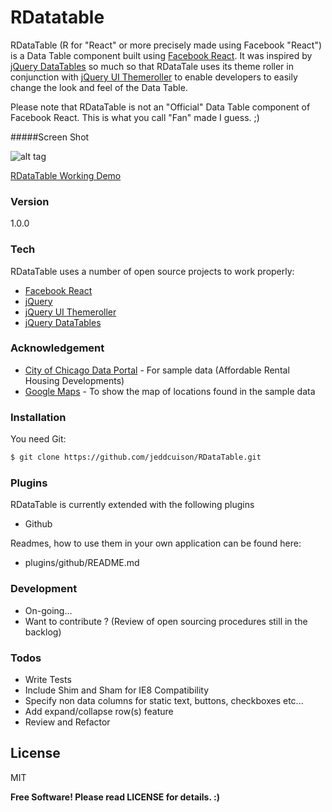 # RDatatable

RDataTable (R for "React" or more precisely made using Facebook "React") is a Data Table component built using [Facebook React]. It was inspired by [jQuery DataTables] so much so that RDataTale uses its theme roller in conjunction with [jQuery UI Themeroller] to enable developers to easily change the look and feel of the Data Table.

Please note that RDataTable is not an "Official" Data Table component of Facebook React. This is what you call "Fan" made I guess. ;)

#####Screen Shot

![alt tag](http://i107.photobucket.com/albums/m295/jeddcuison/rdatatable-sample-screen-shot_zps2072db80.png)

[RDataTable Working Demo]

### Version
1.0.0

### Tech

RDataTable uses a number of open source projects to work properly:

 - [Facebook React]
 - [jQuery]
 - [jQuery UI Themeroller]
 - [jQuery DataTables]

### Acknowledgement

 - [City of Chicago Data Portal] - For sample data (Affordable Rental Housing Developments)
 - [Google Maps] - To show the map of locations found in the sample data

### Installation

You need Git:

```sh
$ git clone https://github.com/jeddcuison/RDataTable.git
```

### Plugins

RDataTable is currently extended with the following plugins

* Github

Readmes, how to use them in your own application can be found here:

* plugins/github/README.md

### Development

 - On-going...
 - Want to contribute ? (Review of open sourcing procedures still in the backlog)

### Todos

 - Write Tests
 - Include Shim and Sham for IE8 Compatibility
 - Specify non data columns for static text, buttons, checkboxes etc...
 - Add expand/collapse row(s) feature
 - Review and Refactor

License
----

MIT

**Free Software! Please read LICENSE for details. :)**

[jQuery]:http://jquery.com/
[Facebook React]:http://facebook.github.io/react/
[jQuery DataTables]:http://www.datatables.net/
[jQuery UI Themeroller]:http://jqueryui.com/themeroller/
[Google Maps]:https://www.google.com/maps
[City of Chicago Data Portal]:https://data.cityofchicago.org/
[RDataTable Working Demo]:http://www.googledrive.com/host/0B5ltVe1qC9n1ekFiVk9ZTGxWUk0
